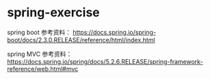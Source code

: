 # spring-exercise
spring boot 参考资料：
https://docs.spring.io/spring-boot/docs/2.3.0.RELEASE/reference/html/index.html

spring MVC 参考资料：
https://docs.spring.io/spring/docs/5.2.6.RELEASE/spring-framework-reference/web.html#mvc
